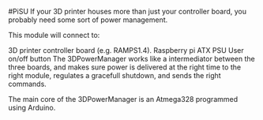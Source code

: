 #PiSU
If your 3D printer houses more than just your controller board, you probably need some sort of power management.

This module will connect to:

3D printer controller board (e.g. RAMPS1.4).
Raspberry pi
ATX PSU
User on/off button
The 3DPowerManager works like a intermediator between the three boards, and makes sure power is delivered at the right time to the right module, regulates a gracefull shutdown, and sends the right commands.

The main core of the 3DPowerManager is an Atmega328 programmed using Arduino.